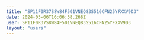 ```yaml
---
title: "SP11F0R37S8W84F501VNEQ83S516CFN25YFXXV9D3"
date: 2024-05-06T16:06:58.268Z
user: SP11F0R37S8W84F501VNEQ83S516CFN25YFXXV9D3
layout: "users"
---
```

    